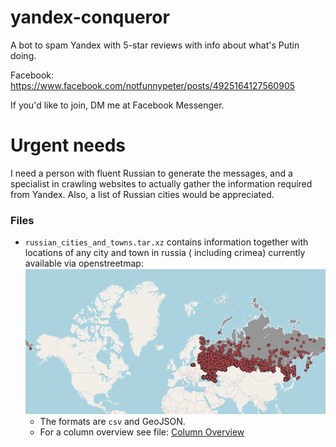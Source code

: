 # yandex-conqueror

A bot to spam Yandex with 5-star reviews with info about what's Putin doing.

Facebook: https://www.facebook.com/notfunnypeter/posts/4925164127560905 

If you'd like to join, DM me at Facebook Messenger.

Urgent needs
============

I need a person with fluent Russian to generate the messages, and a specialist in crawling websites to actually
gather the information required from Yandex. Also, a list of Russian cities would be appreciated.

### Files

- `russian_cities_and_towns.tar.xz` contains information together with locations of any city and town in russia (
  including crimea) currently available via openstreetmap: ![Cities and Towns of russia Overview including crimea](static/russian_cities_and_towns.png)
  - The formats are `csv` and GeoJSON.
  - For a column overview see file: [Column Overview](static/column_overview_russian_cities_and_towns.md)